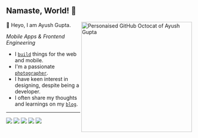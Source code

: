 ## Namaste, World! 🙏

<a href="https://ayushgupta.tech" target="_blank" rel="noreferrer"><img align="right" src="https://user-images.githubusercontent.com/21218732/108165714-05c74a80-7119-11eb-9a61-2963220f99de.png" alt="Personaised GitHub Octocat of Ayush Gupta" width=300px height=300px/>
</a>

👋 Heyo, I am Ayush Gupta.

*Mobile Apps & Frontend Engineering*

- I [`build`](https://ayushgupta.tech/#projects) things for the web and mobile.
- I'm a passionate [`photographer`](https://instagram.com/_.guptaji._).
- I have keen interest in designing, despite being a developer.
- I often share my thoughts and learnings on my [`blog`](https://ayushgupta.tech/blog).

---

[![](https://user-images.githubusercontent.com/21218732/108171128-12e83780-7121-11eb-9c43-ed5a8cdfe1fa.png)](https://ayushgupta.tech)
[![](https://user-images.githubusercontent.com/21218732/108171206-30b59c80-7121-11eb-9047-e654986f459f.png)](https://twitter.com/_guptaji_)
[![](https://user-images.githubusercontent.com/21218732/108171283-4c20a780-7121-11eb-9904-883c701c3824.png)](https://www.instagram.com/_.guptaji._/)
[![](https://user-images.githubusercontent.com/21218732/108171336-622e6800-7121-11eb-8a30-b436f29077a4.png)](https://medium.com/@guptaji)
[![](https://user-images.githubusercontent.com/21218732/108171405-796d5580-7121-11eb-8ab2-8d78efb29082.png)](https://www.linkedin.com/in/guptaji6/)

<!--
**gupta-ji6/gupta-ji6** is a ✨ _special_ ✨ repository because its `README.md` (this file) appears on your GitHub profile.

Here are some ideas to get you started:

- 🔭 I’m currently working on ...
- 🌱 I’m currently learning ...
- 👯 I’m looking to collaborate on ...
- 🤔 I’m looking for help with ...
- 💬 Ask me about ...
- 📫 How to reach me: ...
- 😄 Pronouns: ...
- ⚡ Fun fact: ...

Connect with me on: 
<img height="16" width="16" src="https://cdn.jsdelivr.net/npm/simple-icons@v3/icons/twitter.svg" />
<img height="16" width="16" src="https://cdn.jsdelivr.net/npm/simple-icons@v3/icons/instagram.svg" />
<img height="16" width="16" src="https://cdn.jsdelivr.net/npm/simple-icons@v3/icons/medium.svg" />
<img height="16" width="16" src="https://cdn.jsdelivr.net/npm/simple-icons@v3/icons/linkedin.svg" />
-->
